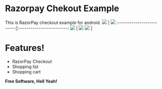 # Razorpay Chekout Example
This is RazorPay checkout example for android. 
![](https://www.loopwiki.com/wp-content/uploads/2020/11/Shopping-home-screen.jpg)  |  ![](http://www.loopwiki.com/wp-content/uploads/2020/11/Shooping-cart-screen.png)
:-------------------------:|:-------------------------:
![](https://www.loopwiki.com/wp-content/uploads/2020/11/Razorpay-Payment-Screen.png)  |  ![](https://www.loopwiki.com/wp-content/uploads/2020/11/Razorpay-test-result-chooser-screen.png)
![](https://www.loopwiki.com/wp-content/uploads/2020/11/Payment-sucessful.png)  |  
# Features!

  - RazorPay Checkout
  - Shopping list
  - Shopping cart

**Free Software, Hell Yeah!**
